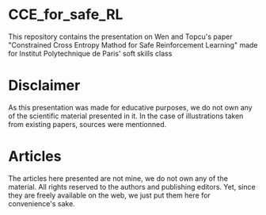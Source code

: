 # CCE_for_safe_RL
This repository contains the presentation on Wen and Topcu's paper "Constrained Cross Entropy Mathod for Safe Reinforcement Learning" made for Institut Polytechnique de Paris' soft skills class

# Disclaimer
As this presentation was made for educative purposes, we do not own any of the scientific material presented in it.
In the case of illustrations taken from existing papers, sources were mentionned.

# Articles
The articles here presented are not mine, we do not own any of the material. All rights reserved to the authors and publishing editors. Yet, since they are freely available on the web, we just put them here for convenience's sake.
